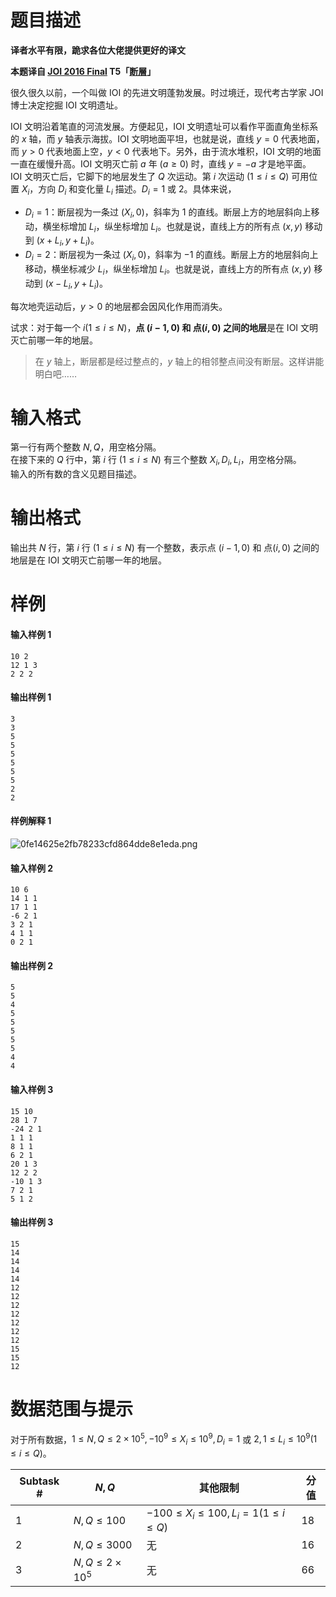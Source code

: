 
# 题目描述

**译者水平有限，跪求各位大佬提供更好的译文**

**本题译自 [JOI 2016 Final](https://www.ioi-jp.org/joi/2015/2016-ho/index.html) T5「[断層](https://www.ioi-jp.org/joi/2015/2016-ho/2016-ho.pdf)」**

很久很久以前，一个叫做 IOI 的先进文明蓬勃发展。时过境迁，现代考古学家 JOI 博士决定挖掘 IOI 文明遗址。

IOI 文明沿着笔直的河流发展。方便起见，IOI 文明遗址可以看作平面直角坐标系的 $x$ 轴，而 $y$ 轴表示海拔。IOI 文明地面平坦，也就是说，直线 $y=0$ 代表地面，而 $y>0$ 代表地面上空，$y<0$ 代表地下。另外，由于流水堆积，IOI 文明的地面一直在缓慢升高。IOI 文明灭亡前 $a$ 年 $(a\geqslant 0)$ 时，直线 $y=-a$ 才是地平面。  
IOI 文明灭亡后，它脚下的地层发生了 $Q$ 次运动。第 $i$ 次运动 $(1\leqslant i\leqslant Q)$ 可用位置 $X_i$，方向 $D_i$ 和变化量 $L_i$ 描述。$D_i = 1$ 或 $2$。具体来说，

* $D_i=1$：断层视为一条过 $(X_i, 0)$，斜率为 $1$ 的直线。断层上方的地层斜向上移动，横坐标增加 $L_i$，纵坐标增加 $L_i$。也就是说，直线上方的所有点 $(x,y)$ 移动到 $(x+L_i, y+L_i)$。
* $D_i=2$：断层视为一条过 $(X_i, 0)$，斜率为 $-1$ 的直线。断层上方的地层斜向上移动，横坐标减少 $L_i$，纵坐标增加 $L_i$。也就是说，直线上方的所有点 $(x,y)$ 移动到 $(x-L_i, y+L_i)$。

每次地壳运动后，$y>0$ 的地层都会因风化作用而消失。

试求：对于每一个 $i(1\leqslant i\leqslant N)$，**点 $(i-1,0)$ 和 点$(i,0)$ 之间的地层**是在 IOI 文明灭亡前哪一年的地层。 

> 在 $y$ 轴上，断层都是经过整点的，$y$ 轴上的相邻整点间没有断层。这样讲能明白吧……


# 输入格式

第一行有两个整数 $N,Q$，用空格分隔。  
在接下来的 $Q$ 行中，第 $i$ 行 $(1\leqslant i\leqslant N)$ 有三个整数 $X_i, D_i, L_i$，用空格分隔。  
输入的所有数的含义见题目描述。

# 输出格式

输出共 $N$ 行，第 $i$ 行 $(1\leqslant i\leqslant N)$ 有一个整数，表示点 $(i-1,0)$ 和 点$(i,0)$ 之间的地层是在 IOI 文明灭亡前哪一年的地层。 

# 样例

#### 输入样例 1
```plain
10 2
12 1 3
2 2 2
```

#### 输出样例 1
```plain
3
3
5
5
5
5
5
5
2
2
```
#### 样例解释 1
![0fe14625e2fb78233cfd864dde8e1eda.png](http://www.z4a.net/images/2018/02/09/0fe14625e2fb78233cfd864dde8e1eda.png)

#### 输入样例 2
```plain
10 6
14 1 1
17 1 1
-6 2 1
3 2 1
4 1 1
0 2 1
```

#### 输出样例 2
```plain
5
5
4
5
5
5
5
5
4
4
```

#### 输入样例 3
```plain
15 10
28 1 7
-24 2 1
1 1 1
8 1 1
6 2 1
20 1 3
12 2 2
-10 1 3
7 2 1
5 1 2
```

#### 输出样例 3
```plain
15
14
14
14
14
12
12
12
12
12
12
12
15
15
12
```


# 数据范围与提示

对于所有数据，$1\leqslant N, Q\leqslant 2\times 10^5, -10^9\leqslant X_i\leqslant 10^9, D_i=1$ 或 $2, 1\leqslant L_i\leqslant 10^9(1\leqslant i\leqslant Q)$。

|Subtask #|$N,Q$|其他限制|分值|
|-|-|-|-|
|1|$N,Q\leqslant 100$|$-100\leqslant X_i\leqslant 100, L_i=1(1\leqslant i\leqslant Q)$|18|
|2|$N,Q\leqslant 3000$|无|16|
|3|$N,Q\leqslant 2\times10^5$|无|66|

